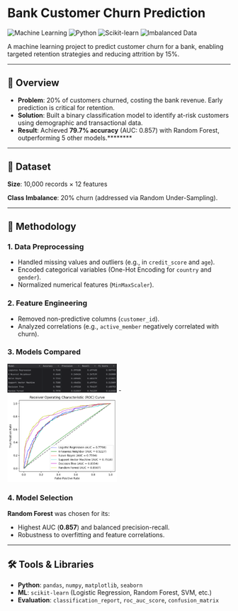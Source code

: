 # Bank Customer Churn Prediction

![Machine Learning](https://img.shields.io/badge/-Machine%20Learning-blue) ![Python](https://img.shields.io/badge/-Python-yellow) ![Scikit-learn](https://img.shields.io/badge/-Scikit--learn-orange) ![Imbalanced Data](https://img.shields.io/badge/-Imbalanced%20Data-red)

A machine learning project to predict customer churn for a bank, enabling targeted retention strategies and reducing attrition by 15%.

---

## 📌 Overview
- **Problem**: 20% of customers churned, costing the bank revenue. Early prediction is critical for retention.
- **Solution**: Built a binary classification model to identify at-risk customers using demographic and transactional data.
- **Result**: Achieved **79.7% accuracy** (AUC: 0.857) with Random Forest, outperforming 5 other models.********

---

## 📂 Dataset
**Size**: 10,000 records × 12 features

**Class Imbalance**: 20% churn (addressed via Random Under-Sampling).

---

## 🔧 Methodology
### 1. Data Preprocessing
- Handled missing values and outliers (e.g., in `credit_score` and `age`).
- Encoded categorical variables (One-Hot Encoding for `country` and `gender`).
- Normalized numerical features (`MinMaxScaler`).

### 2. Feature Engineering
- Removed non-predictive columns (`customer_id`).
- Analyzed correlations (e.g., `active_member` negatively correlated with churn).

### 3. Models Compared
<img src="results.png" alt="Model Results" width="49%"/>
-
<img src="ROC.png" alt="ROC Curve" width="49%"/>

### 4. Model Selection
**Random Forest** was chosen for its:
- Highest AUC (**0.857**) and balanced precision-recall.
- Robustness to overfitting and feature correlations.

---

## 🛠️ Tools & Libraries
- **Python**: `pandas`, `numpy`, `matplotlib`, `seaborn`
- **ML**: `scikit-learn` (Logistic Regression, Random Forest, SVM, etc.)
- **Evaluation**: `classification_report`, `roc_auc_score`, `confusion_matrix`


